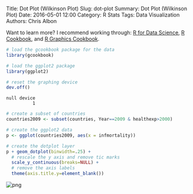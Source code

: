 Title: Dot Plot (Wilkinson Plot)
Slug: dot-plot
Summary: Dot Plot (Wilkinson Plot)
Date: 2016-05-01 12:00
Category: R Stats
Tags: Data Visualization
Authors: Chris Albon

Want to learn more? I recommend working through: [R for Data Science](http://amzn.to/2myxnhi), [R Cookbook](http://amzn.to/2lF6hkb), and [R Graphics Cookbook](http://amzn.to/2m0fcPL).

```R
# load the gcookbook package for the data
library(gcookbook)

# load the ggplot2 package
library(ggplot2)

# reset the graphing device
dev.off()
```




    null device
              1




```R
# create a subset of countries
countries2009 <- subset(countries, Year==2009 & healthexp>2000)
```


```R
# create the ggplot2 data
p <- ggplot(countries2009, aes(x = infmortality))
```


```R
# create the dotplot layer
p + geom_dotplot(binwidth=.25) +
  # rescale the y axis and remove tic marks
  scale_y_continuous(breaks=NULL) +
  # remove the axis labels
  theme(axis.title.y=element_blank())
```









![png]({filename}/images/dot-plot_files/dot-plot_4_1.png)
